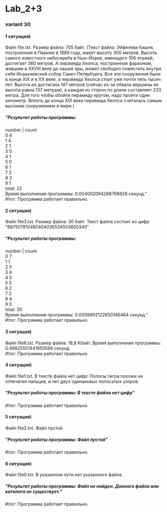 # Lab_2+3
### variant 30
####  1 ситуация)  
Файл file.txt. Размер файла: 705 байт. (Текст файла: Эйфелева башня, построенная в Париже в 1889 году, имеет высоту 300 метров. Высота самого известного небоскреба в Нью-Йорке, имеющего 106 этажей, достигает 380 метров. А пирамида Хеопса, построенная фараоном, жившим в XXVIII веке до нашей эры, может свободно поместить внутри себя Исаакиевский собор Санкт-Петербурга. Все эти сооружения были в конце XIX и в XX веке, а пирамида Хеопса стоит уже почти пять тысяч лет. Высота ее достигала 147 метров (сейчас из-за обвала вершины ее высота равна 137 метрам), а каждая из сторон по длине составляет 233 метра. Для того чтобы обойти пирамиду кругом, надо пройти один километр. Вплоть до конца XIX века пирамида Хеопса считалась самым высоким сооружением в мире.)
##### "Результат работы программы:
number | count  
  0        4    
  1        4  
  2        1  
  3        5  
  4        1  
  5        0  
  6        1  
  7        2  
  8        3  
  9        1  
total:  22  
  Время выполнения программы: 0.004002094268798828 секунд."  
  Итог: Программа работает правильно.  
####  2 ситуация) 
Файл file3.txt. Размер файла: 30 байт. Текст файла состоит из цифр: "887507810485404036534503650340"  
##### "Результат работы программы:
number | count  
  0        7  
  1        1  
  2        0  
  3        4  
  4        5  
  5        5  
  6        2  
  7        2  
  8        4  
  9        0  
total: 30  
Время выполнения программы: 0.0009992122650146484 секунд."  
  Итог: Программа работает правильно.  
####  3 ситуация) 
Файл file6.txt. Размер файла: 18,8 Кбайт. 
  Время выполнения программы: 0.49825501441955566 секунд.  
  Итог: Программа работает правильно.  
####  4 ситуация) 
Файл file1.txt. В тексте файла нет цифр: Полосы тигра похожи на отпечатки пальцев, и нет двух одинаковых полосатых узоров.
#####  "Результат работы программы: В тексте файла нет цифр" 
  Итог: Программа работает правильно.
####  5 ситуация) 
Файл file2.txt. Файл пустой. 
#####  "Результат работы программы: Файл пустой" 
  Итог: Программа работает правильно. 
####  6 ситуация) 
Файл file0.txt. В указанном пути нет указанного файла. 
##### "Результат работы программы: Файл не найден. Данного файла или каталога не существует." 
  Итог: Программа работает правильно.
